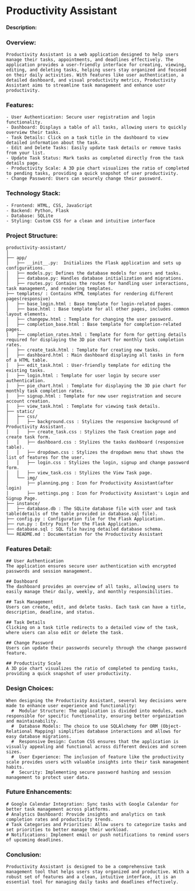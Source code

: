 # Productivity Assistant
#### Description:
  ### Overview:
    Productivity Assistant is a web application designed to help users manage their tasks, appointments, and deadlines effectively. The application provides a user-friendly interface for creating, viewing, editing, and deleting tasks, helping users stay organized and focused on their daily activities. With features like user authentication, a detailed dashboard, and visual productivity metrics, Productivity Assistant aims to streamline task management and enhance user productivity.
  
  ### Features:
    - User Authentication: Secure user registration and login functionality.
    - Dashboard: Displays a table of all tasks, allowing users to quickly overview their tasks.
    - Task Details: Click on a task title in the dashboard to view detailed information about the task.
    - Edit and Delete Tasks: Easily update task details or remove tasks from your list.
    - Update Task Status: Mark tasks as completed directly from the task details page.
    - Productivity Scale: A 3D pie chart visualizes the ratio of completed to pending tasks, providing a quick snapshot of user productivity.
    - Change Password: Users can securely change their password.
  
  ### Technology Stack:
    - Frontend: HTML, CSS, JavaScript
    - Backend: Python, Flask
    - Database: SQLite
    - Styling: Custom CSS for a clean and intuitive interface

  ### Project Structure:
    productivity-assistant/
    │
    ├── app/
    │   ├── __init__.py:  Initializes the Flask application and sets up configurations.
    │   ├── models.py: Defines the database models for users and tasks.
    │   ├── database.py: Handles database initialization and migrations.
    │   ├── routes.py: Contains the routes for handling user interactions, task management, and rendering templates.
    ├── templates/ : Contains HTML templates for rendering different pages(responsive)
    │   ├── base_login.html : Base template for login-related pages.
    │   ├── base.html : Base template for all other pages, includes common layout elements.
    │   ├── changepw.html : Template for changing the user password.
    │   ├── completion_base.html : Base template for completion-related pages.
    │   ├── completion_rates.html : Template for form for getting details required for displaying the 3D pie chart for monthly task completion rates.
    │   ├── create_task.html : Template for creating new tasks.
    │   ├── dashboard.html : Main dashboard displaying all tasks in form of a HTML table.
    │   ├── edit_task.html : User-friendly template for editing the existing tasks.
    │   ├── login.html : Template for user login by secure user authentication.
    │   ├── pie_chart.html : Template for displaying the 3D pie chart for monthly task completion rates.
    │   ├── signup.html : Template for new user registration and secure account creation.
    │   ├── view_task.html : Template for viewing task details.
    ├── static/
    │   ├── css/
    │   │   ├── background.css : Stylizes the responsive background of Productivity Assistant.
    │   │   ├── create_task.css : Stylizes the Task Creation page and create task form.
    │   │   ├── dashboard.css : Stylizes the tasks dashboard (responsive table).
    │   │   ├── dropdown.css : Stylizes the dropdown menu that shows the list of features for the user.
    │   │   ├── login.css : Stylizes the login, signup and change password form.
    │   │   ├── view_task.css : Stylizes the View Task page.
    │   └── img/
    │       ├── planning.png : Icon for Productivity Assistant(after login)
    │       ├── settings.png : Icon for Productivity Assistant's Login and Signup Page.
    ├── instance/
    │   ├── database.db : The SQLite database file with user and task table(details of the table provided in database.sql file).
    ├── config.py : Configuration file for the Flask Application.
    ├── run.py : Entry Point for the Flask Application.
    ├── database.sql : SQL file having detailed database schema.
    └── README.md : Documentation for the Productivity Assistant

  ### Features Detail:
  
    ## User Authentication
    The application ensures secure user authentication with encrypted passwords and session management.
    
    ## Dashboard
    The dashboard provides an overview of all tasks, allowing users to easily manage their daily, weekly, and monthly responsibilities.
    
    ## Task Management
    Users can create, edit, and delete tasks. Each task can have a title, description, deadline, and status.
    
    ## Task Details
    Clicking on a task title redirects to a detailed view of the task, where users can also edit or delete the task.
    
    ## Change Password
    Users can update their passwords securely through the change password feature.
    
    ## Productivity Scale
    A 3D pie chart visualizes the ratio of completed to pending tasks, providing a quick snapshot of user productivity.

### Design Choices:
    When designing the Productivity Assistant, several key decisions were made to enhance user experience and functionality:
      #  Modular Structure: The application is divided into modules, each responsible for specific functionality, ensuring better organization and maintainability.
      #  Database Models: The choice to use SQLAlchemy for ORM (Object-Relational Mapping) simplifies database interactions and allows for easy database migrations.
      #  Responsive Design: Custom CSS ensures that the application is visually appealing and functional across different devices and screen sizes.
      #  User Experience: The inclusion of feature like the productivity scale provides users with valuable insights into their task management habits.
      #  Security: Implementing secure password hashing and session management to protect user data.

### Future Enhancements:
    # Google Calendar Integration: Sync tasks with Google Calendar for better task management across platforms.
    # Analytics Dashboard: Provide insights and analytics on task completion rates and productivity trends.
    # Task Categories and Priorities: Allow users to categorize tasks and set priorities to better manage their workload.
    # Notifications: Implement email or push notifications to remind users of upcoming deadlines.

### Conclusion:
    Productivity Assistant is designed to be a comprehensive task management tool that helps users stay organized and productive. With a robust set of features and a clean, intuitive interface, it is an essential tool for managing daily tasks and deadlines effectively.
